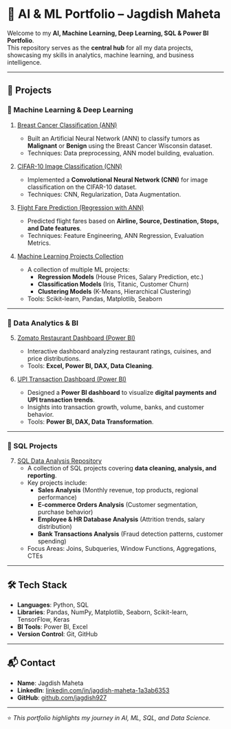 # 🚀 AI & ML Portfolio – Jagdish Maheta  

Welcome to my **AI, Machine Learning, Deep Learning, SQL & Power BI Portfolio**.  
This repository serves as the **central hub** for all my data projects, showcasing my skills in analytics, machine learning, and business intelligence.  

---

## 📂 Projects

### 🔹 Machine Learning & Deep Learning
1. [Breast Cancer Classification (ANN)](https://github.com/jagdish927/Breast-Cancer-Classification)  
   - Built an Artificial Neural Network (ANN) to classify tumors as **Malignant** or **Benign** using the Breast Cancer Wisconsin dataset.  
   - Techniques: Data preprocessing, ANN model building, evaluation.  

2. [CIFAR-10 Image Classification (CNN)](https://github.com/jagdish927/CIFAR10-Image-Classification)  
   - Implemented a **Convolutional Neural Network (CNN)** for image classification on the CIFAR-10 dataset.  
   - Techniques: CNN, Regularization, Data Augmentation.  

3. [Flight Fare Prediction (Regression with ANN)](https://github.com/jagdish927/Flight-Fare-Prediction)  
   - Predicted flight fares based on **Airline, Source, Destination, Stops, and Date features**.  
   - Techniques: Feature Engineering, ANN Regression, Evaluation Metrics.  

4. [Machine Learning Projects Collection](https://github.com/jagdish927/Machine-learning)  
   - A collection of multiple ML projects:  
     - **Regression Models** (House Prices, Salary Prediction, etc.)  
     - **Classification Models** (Iris, Titanic, Customer Churn)  
     - **Clustering Models** (K-Means, Hierarchical Clustering)  
   - Tools: Scikit-learn, Pandas, Matplotlib, Seaborn  

---

### 🔹 Data Analytics & BI
5. [Zomato Restaurant Dashboard (Power BI)](https://github.com/jagdish927/Zomato-PowerBI-Dashboard)  
   - Interactive dashboard analyzing restaurant ratings, cuisines, and price distributions.  
   - Tools: **Excel, Power BI, DAX, Data Cleaning**.  

6. [UPI Transaction Dashboard (Power BI)](https://github.com/jagdish927/UPI-Transaction-Dashboard)  
   - Designed a **Power BI dashboard** to visualize **digital payments and UPI transaction trends**.  
   - Insights into transaction growth, volume, banks, and customer behavior.  
   - Tools: **Power BI, DAX, Data Transformation**.  

---

### 🔹 SQL Projects
7. [SQL Data Analysis Repository](https://github.com/jagdish927/sql)  
   - A collection of SQL projects covering **data cleaning, analysis, and reporting**.  
   - Key projects include:  
     - **Sales Analysis** (Monthly revenue, top products, regional performance)  
     - **E-commerce Orders Analysis** (Customer segmentation, purchase behavior)  
     - **Employee & HR Database Analysis** (Attrition trends, salary distribution)  
     - **Bank Transactions Analysis** (Fraud detection patterns, customer spending)  
   - Focus Areas: Joins, Subqueries, Window Functions, Aggregations, CTEs  

---

## 🛠️ Tech Stack
- **Languages**: Python, SQL  
- **Libraries**: Pandas, NumPy, Matplotlib, Seaborn, Scikit-learn, TensorFlow, Keras  
- **BI Tools**: Power BI, Excel  
- **Version Control**: Git, GitHub  

---

## 📬 Contact
- **Name**: Jagdish Maheta  
- **LinkedIn**: [linkedin.com/in/jagdish-maheta-1a3ab6353](https://www.linkedin.com/in/jagdish-maheta-1a3ab6353)  
- **GitHub**: [github.com/jagdish927](https://github.com/jagdish927)  

---
⭐ *This portfolio highlights my journey in AI, ML, SQL, and Data Science.*  
